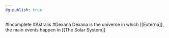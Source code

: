 ```yaml
---
dg-publish: true
---
```

#Incomplete #Astralis #Dexana
Dexana is the universe in which [[Externa]], the main events happen in [[The Solar System]]
